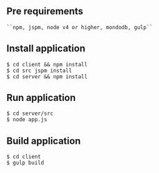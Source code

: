 ## Pre requirements
	``npm, jspm, node v4 or higher, mondodb, gulp``


## Install application
	$ cd client && npm install
	$ cd src jspm install
	$ cd server && npm install

## Run application
	$ cd server/src
	$ node app.js
	
## Build application
	$ cd client
	$ gulp build
